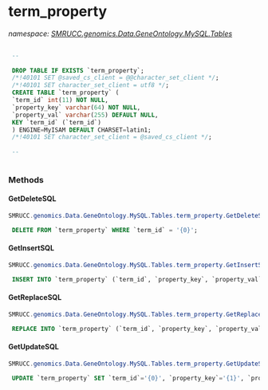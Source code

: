 ﻿# term_property
_namespace: [SMRUCC.genomics.Data.GeneOntology.MySQL.Tables](./index.md)_

```SQL
 
 --
 
 DROP TABLE IF EXISTS `term_property`;
 /*!40101 SET @saved_cs_client = @@character_set_client */;
 /*!40101 SET character_set_client = utf8 */;
 CREATE TABLE `term_property` (
 `term_id` int(11) NOT NULL,
 `property_key` varchar(64) NOT NULL,
 `property_val` varchar(255) DEFAULT NULL,
 KEY `term_id` (`term_id`)
 ) ENGINE=MyISAM DEFAULT CHARSET=latin1;
 /*!40101 SET character_set_client = @saved_cs_client */;
 
 --
 
 ```



### Methods

#### GetDeleteSQL
```csharp
SMRUCC.genomics.Data.GeneOntology.MySQL.Tables.term_property.GetDeleteSQL
```
```SQL
 DELETE FROM `term_property` WHERE `term_id` = '{0}';
 ```

#### GetInsertSQL
```csharp
SMRUCC.genomics.Data.GeneOntology.MySQL.Tables.term_property.GetInsertSQL
```
```SQL
 INSERT INTO `term_property` (`term_id`, `property_key`, `property_val`) VALUES ('{0}', '{1}', '{2}');
 ```

#### GetReplaceSQL
```csharp
SMRUCC.genomics.Data.GeneOntology.MySQL.Tables.term_property.GetReplaceSQL
```
```SQL
 REPLACE INTO `term_property` (`term_id`, `property_key`, `property_val`) VALUES ('{0}', '{1}', '{2}');
 ```

#### GetUpdateSQL
```csharp
SMRUCC.genomics.Data.GeneOntology.MySQL.Tables.term_property.GetUpdateSQL
```
```SQL
 UPDATE `term_property` SET `term_id`='{0}', `property_key`='{1}', `property_val`='{2}' WHERE `term_id` = '{3}';
 ```



